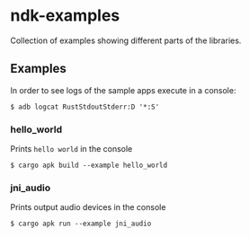 # ndk-examples

Collection of examples showing different parts of the libraries.

## Examples

In order to see logs of the sample apps execute in a console:
```console
$ adb logcat RustStdoutStderr:D '*:S'
```

### hello_world

Prints `hello world` in the console

```console
$ cargo apk build --example hello_world
```

### jni_audio

Prints output audio devices in the console

```console
$ cargo apk run --example jni_audio
```
